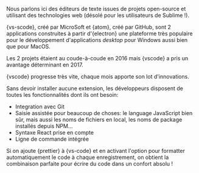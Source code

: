 Nous parlons ici des éditeurs de texte issues de projets open-source et utilisant des technologies web (désolé pour les utilisateurs de Sublime !).

{vs-scode}, créé par MicroSoft et {atom}, créé par GitHub, sont 2 applications construites à partir d'{electron} une plateforme très populaire pour le développement d'applications _desktop_ pour Windows aussi bien que pour MacOS.

Les 2 projets étaient au coude-à-coude en 2016 mais {vscode} a pris un avantage déterminant en 2017.

{vscode} progresse très vite, chaque mois apporte son lot d'innovations.

Sans devoir installer aucune extension, les développeurs disposent de toutes les fonctionnalités dont ils ont besoin:

* Integration avec Git
* Saisie assistée pour beaucoup de choses: le language JavaScript bien sûr, mais aussi les noms de fichiers en local, les noms de package installés depuis NPM...
* Syntaxe React prise en compte
* Ligne de commande intégrée

Si on ajoute {prettier} à {vs-code} et en activant l'option pour formatter automatiquement le code à chaque enregistrement, on obtient la combinaison parfaite pour écrire du code dans un confort absolu !
